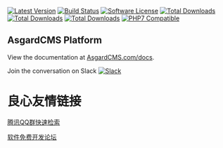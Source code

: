[![Latest Version](https://img.shields.io/packagist/v/asgardcms/platform.svg?style=flat-square)](https://github.com/asgardcms/platform/releases)
[![Build Status](https://img.shields.io/travis/AsgardCms/Platform/2.0.svg?style=flat-square)](https://travis-ci.org/AsgardCms/Platform)
[![Software License](https://img.shields.io/badge/license-MIT-brightgreen.svg?style=flat-square)](LICENSE.md)
[![Total Downloads](https://img.shields.io/packagist/dd/asgardcms/platform.svg?style=flat-square)](https://packagist.org/packages/asgardcms/platform)
[![Total Downloads](https://img.shields.io/packagist/dm/asgardcms/platform.svg?style=flat-square)](https://packagist.org/packages/asgardcms/platform)
[![Total Downloads](https://img.shields.io/packagist/dt/asgardcms/platform.svg?style=flat-square)](https://packagist.org/packages/asgardcms/platform)
[![PHP7 Compatible](https://img.shields.io/badge/php-7-green.svg?style=flat-square)](https://packagist.org/packages/asgardcms/platform)

## AsgardCMS Platform

View the documentation at [AsgardCMS.com/docs](http://asgardcms.com/docs/).

Join the conversation on Slack [![Slack](http://slack.asgardcms.com/badge.svg)](http://slack.asgardcms.com/)


 # 良心友情链接

[腾讯QQ群快速检索](http://u.720life.cn/s/8cf73f7c)

[软件免费开发论坛](http://u.720life.cn/s/bbb01dc0)